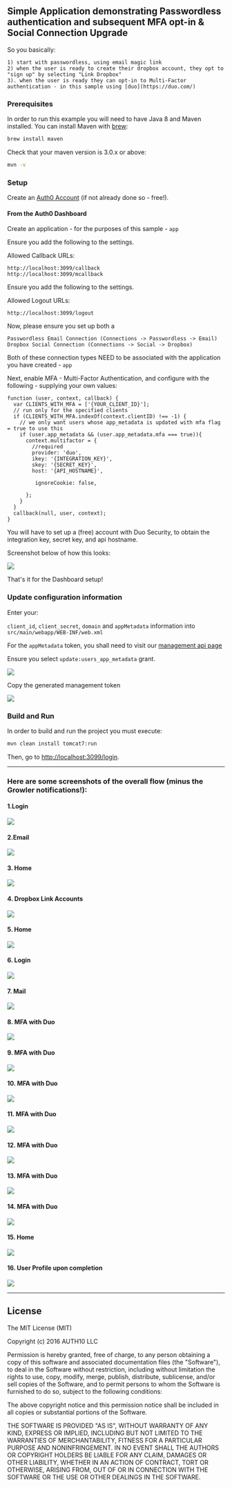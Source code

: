 ## Simple Application demonstrating Passwordless authentication and subsequent MFA opt-in & Social Connection Upgrade

So you basically:

```
1) start with passwordless, using email magic link
2) when the user is ready to create their dropbox account, they opt to "sign up" by selecting "Link Dropbox"
3). when the user is ready they can opt-in to Multi-Factor authentication - in this sample using [duo](https://duo.com/)
```

### Prerequisites

In order to run this example you will need to have Java 8 and Maven installed. You can install Maven with [brew](http://brew.sh/):

```sh
brew install maven
```

Check that your maven version is 3.0.x or above:
```sh
mvn -v
```

### Setup

Create an [Auth0 Account](https://auth0.com) (if not already done so - free!).


#### From the Auth0 Dashboard

Create an application - for the purposes of this sample - `app`

Ensure you add the following to the settings.

Allowed Callback URLs:

```
http://localhost:3099/callback
http://localhost:3099/mcallback
```

Ensure you add the following to the settings.

Allowed Logout URLs:

```
http://localhost:3099/logout
```

Now, please ensure you set up both a

```
Passwordless Email Connection (Connections -> Passwordless -> Email)
Dropbox Social Connection (Connections -> Social -> Dropbox)
```

Both of these connection types NEED to be associated with the application you have created - `app`


Next, enable MFA - Multi-Factor Authentication, and configure with the following - supplying your own values:

```
function (user, context, callback) {
  var CLIENTS_WITH_MFA = ['{YOUR_CLIENT_ID}'];
  // run only for the specified clients
  if (CLIENTS_WITH_MFA.indexOf(context.clientID) !== -1) {
    // we only want users whose app_metadata is updated with mfa flag = true to use this
    if (user.app_metadata && (user.app_metadata.mfa === true)){
      context.multifactor = {
        //required
        provider: 'duo',
        ikey: '{INTEGRATION_KEY}',
        skey: '{SECRET_KEY}',
        host: '{API_HOSTNAME}',

         ignoreCookie: false,

      };
    }
  }
  callback(null, user, context);
}
```

You will have to set up a (free) account with Duo Security, to obtain the integration key, secret key, and api hostname.

Screenshot below of how this looks:

![](img/duo_app.jpg)

That's it for the Dashboard setup!


### Update configuration information

Enter your:

`client_id`, `client_secret`, `domain` and `appMetadata` information into `src/main/webapp/WEB-INF/web.xml`

For the `appMetadata` token, you shall need to visit our [management api page](https://auth0.com/docs/api/management/v2#!/Users/patch_users_by_id)

Ensure you select `update:users_app_metadata` grant.

![](img/patch_user1.jpg)

Copy the generated management token

![](img/patch_user2.jpg)


### Build and Run

In order to build and run the project you must execute:
```sh
mvn clean install tomcat7:run
```

Then, go to [http://localhost:3099/login](http://localhost:3099/login).

---

### Here are some screenshots of the overall flow (minus the Growler notifications!):


#### 1.Login

![](img/1.login.jpg)

#### 2.Email

![](img/2.email.jpg)

#### 3. Home

![](img/3.home.jpg)

#### 4. Dropbox Link Accounts

![](img/4.dropbox.jpg)

#### 5. Home

![](img/5.home.jpg)

#### 6. Login

![](img/6.login.jpg)

#### 7. Mail

![](img/7.mail.jpg)

#### 8. MFA with Duo

![](img/8.mfa.jpg)

#### 9. MFA with Duo

![](img/9.mfa.jpg)

#### 10. MFA with Duo

![](img/10.mfa.jpg)

#### 11. MFA with Duo

![](img/11.mfa.jpg)

#### 12. MFA with Duo

![](img/12.mfa.jpg)

#### 13. MFA with Duo

![](img/13.mfa.jpg)

#### 14. MFA with Duo

![](img/14.mfa.jpg)

#### 15. Home

![](img/15.home.jpg)

#### 16. User Profile upon completion

![](img/user_info.jpg)



---


## License

The MIT License (MIT)

Copyright (c) 2016 AUTH10 LLC

Permission is hereby granted, free of charge, to any person obtaining a copy
of this software and associated documentation files (the "Software"), to deal
in the Software without restriction, including without limitation the rights
to use, copy, modify, merge, publish, distribute, sublicense, and/or sell
copies of the Software, and to permit persons to whom the Software is
furnished to do so, subject to the following conditions:

The above copyright notice and this permission notice shall be included in
all copies or substantial portions of the Software.

THE SOFTWARE IS PROVIDED "AS IS", WITHOUT WARRANTY OF ANY KIND, EXPRESS OR
IMPLIED, INCLUDING BUT NOT LIMITED TO THE WARRANTIES OF MERCHANTABILITY,
FITNESS FOR A PARTICULAR PURPOSE AND NONINFRINGEMENT. IN NO EVENT SHALL THE
AUTHORS OR COPYRIGHT HOLDERS BE LIABLE FOR ANY CLAIM, DAMAGES OR OTHER
LIABILITY, WHETHER IN AN ACTION OF CONTRACT, TORT OR OTHERWISE, ARISING FROM,
OUT OF OR IN CONNECTION WITH THE SOFTWARE OR THE USE OR OTHER DEALINGS IN
THE SOFTWARE.
